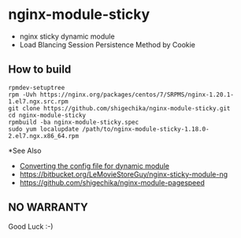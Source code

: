 # nginx-module-sticky

- nginx sticky dynamic module
- Load Blancing Session Persistence Method by Cookie

## How to build

```
rpmdev-setuptree
rpm -Uvh https://nginx.org/packages/centos/7/SRPMS/nginx-1.20.1-1.el7.ngx.src.rpm
git clone https://github.com/shigechika/nginx-module-sticky.git
cd nginx-module-sticky
rpmbuild -ba nginx-module-sticky.spec
sudo yum localupdate /path/to/nginx-module-sticky-1.18.0-2.el7.ngx.x86_64.rpm
```

*See Also

- [Converting the config file for dynamic module](https://bitbucket.org/nginx-goodies/nginx-sticky-module-ng/issues/25/converting-the-config-file-for-dynamic)
- https://bitbucket.org/LeMovieStoreGuy/nginx-sticky-module-ng
- https://github.com/shigechika/nginx-module-pagespeed

## NO WARRANTY

Good Luck :-)
